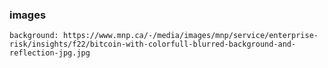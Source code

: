 


### images
    background: https://www.mnp.ca/-/media/images/mnp/service/enterprise-risk/insights/f22/bitcoin-with-colorfull-blurred-background-and-reflection-jpg.jpg